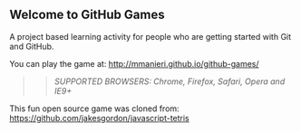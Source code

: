 ## Welcome to GitHub Games

A project based learning activity for people who are getting started with Git and GitHub.

You can play the game at: http://mmanieri.github.io/github-games/

>> _*SUPPORTED BROWSERS*: Chrome, Firefox, Safari, Opera and IE9+_

This fun open source game was cloned from: https://github.com/jakesgordon/javascript-tetris
